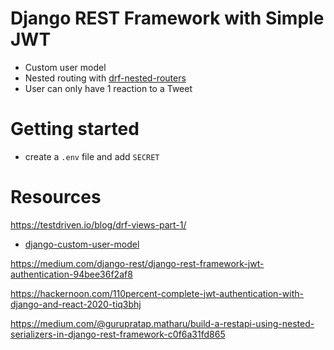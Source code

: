 # Django REST Framework with Simple JWT

- Custom user model
- Nested routing with [drf-nested-routers](https://github.com/alanjds/drf-nested-routers)
- User can only have 1 reaction to a Tweet

# Getting started

- create a `.env` file and add `SECRET`

# Resources

https://testdriven.io/blog/drf-views-part-1/

- [django-custom-user-model](https://testdriven.io/blog/django-custom-user-model/)

https://medium.com/django-rest/django-rest-framework-jwt-authentication-94bee36f2af8

https://hackernoon.com/110percent-complete-jwt-authentication-with-django-and-react-2020-tiq3bhj

https://medium.com/@gurupratap.matharu/build-a-restapi-using-nested-serializers-in-django-rest-framework-c0f6a31fd865